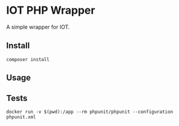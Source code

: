# IOT PHP Wrapper

A simple wrapper for IOT.

## Install

```shell
composer install
```

## Usage

## Tests

```shell
docker run -v $(pwd):/app --rm phpunit/phpunit --configuration phpunit.xml
```